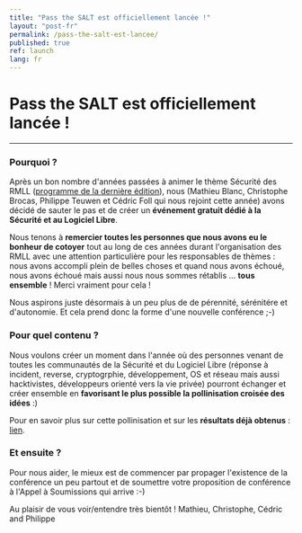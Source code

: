 ```yaml
---
title: "Pass the SALT est officiellement lancée !"
layout: "post-fr"
permalink: /pass-the-salt-est-lancee/
published: true 
ref: launch
lang: fr
---
```


# Pass the SALT est officiellement lancée !

---

### Pourquoi ?
Après un bon nombre d'années passées à animer le thème Sécurité des RMLL ([programme de la dernière édition](https://prog2017.rmll.info/spip.php?page=rmll_progall&lang=fr&t=2)), nous (Mathieu Blanc, Christophe Brocas, Philippe Teuwen et Cédric Foll qui nous rejoint cette année) avons décidé de sauter le pas et de créer un **événement gratuit dédié à la Sécurité et au Logiciel Libre**.

Nous tenons à **remercier toutes les personnes que nous avons eu le bonheur de cotoyer** tout au long de ces années durant l'organisation des RMLL avec une attention particulière pour les responsables de thèmes : nous avons accompli plein de belles choses et quand nous avons échoué, nous avons échoué mais aussi nous nous sommes rétablis ... **tous ensemble** ! Merci vraiment pour cela !

Nous aspirons juste désormais à un peu plus de de pérennité, sérénitére et d'autonomie. Et cela prend donc la forme d'une nouvelle conférence ;-)

### Pour quel contenu ?
Nous voulons créer un moment dans l'année où des personnes venant de toutes les communautés de la Sécurité et du Logiciel Libre (réponse à incident, reverse, cryptogrphie, développement, OS et réseau mais aussi hacktivistes, développeurs orienté vers la vie privée) pourront échanger et créer ensemble en **favorisant le plus possible la pollinisation croisée des idées** :)

Pour en savoir plus sur cette pollinisation et sur les **résultats déjà obtenus** : [lien](/resultats/#results).

### Et ensuite ?
Pour nous aider, le mieux est de commencer par propager l'existence de la conférence un peu partout et de soumettre votre proposition de conférence à l'Appel à Soumissions qui arrive :-)

Au plaisir de vous voir/entendre très bientôt !
Mathieu, Christophe, Cédric and Philippe